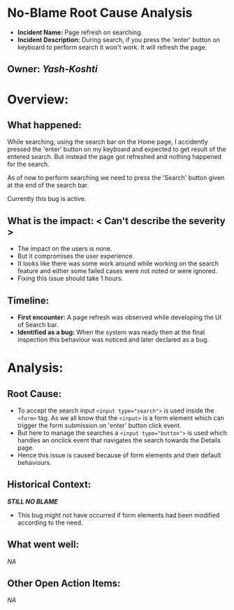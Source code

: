# No-Blame Root Cause Analysis

- <b>Incident Name:</b> Page refresh on searching.
- <b>Incident Description:</b> During search, if you press the 'enter' button on keyboard to perform search it won't work. It will refresh the page.

## Owner: _Yash-Koshti_
 
# Overview:
 
## What happened:

While searching, using the search bar on the Home page, I accidently pressed the 'enter' button on my keyboard and expected to get result of the entered search. But instead the page got refreshed and nothing happened for the search.

As of now to perform searching we need to press the 'Search' button given at the end of the search bar.

Currently this bug is active.
 
## What is the impact: < Can't describe the severity >

- The impact on the users is none.
- But it compromises the user experience.
- It looks like there was some work around while working on the search feature and either some failed cases were not noted or were ignored.
- Fixing this issue should take 1 hours.

 
## Timeline:
- <b>First encounter:</b> A page refresh was observed while developing the UI of Search bar.
- <b>Identified as a bug:</b> When the system was ready then at the final inspection this behaviour was noticed and later declared as a bug.
 
# Analysis:
 
## Root Cause:
- To accept the search input `<input type="search">` is used inside the `<form>` tag. As we all know that the `<input>` is a form element which can trigger the form submission on 'enter' button click event.
- But here to manage the searches a `<input type="button">` is used which handles an onclick event that navigates the search towards the Details page.
- Hence this issue is caused because of form elements and their default behaviours. 

 
## Historical Context:
 
_**STILL NO BLAME**_
- This bug might not have occurred if form elements had been modified according to the need.

## What went well:
_NA_
 
 
## Other Open Action Items:
_NA_
